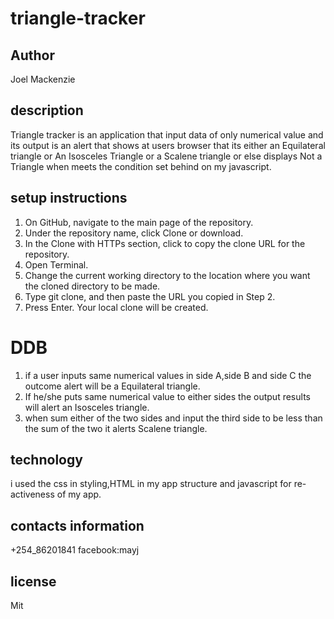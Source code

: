 # triangle-tracker

## Author
Joel Mackenzie
## description
Triangle tracker is an application that input data of only numerical value and its output is an alert that shows at users browser that its either an Equilateral triangle or An Isosceles Triangle or a Scalene triangle or else displays Not a Triangle when meets the condition set behind on my javascript.
## setup instructions
1. On GitHub, navigate to the main page of the repository.
2. Under the repository name, click Clone or download.
3. In the Clone with HTTPs section, click  to copy the clone URL for the repository.
4. Open Terminal.
5. Change the current working directory to the location where you want the cloned directory to be made.
6. Type git clone, and then paste the URL you copied in Step 2.
7. Press Enter. Your local clone will be created.

# DDB
1. if a user inputs same numerical values in side A,side B and side C the outcome alert will be a Equilateral triangle.
2. If he/she puts same numerical value to either sides the output results will alert an Isosceles triangle.
3. when sum either of the two sides and input the third side to be less than the sum of the two it alerts Scalene triangle.

## technology

i used the css in styling,HTML in my app structure and javascript for re-activeness of my app.

## contacts information

+254_86201841
facebook:mayj

## license

Mit
